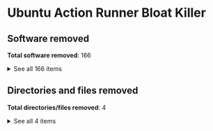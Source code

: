 # Ubuntu Action Runner Bloat Killer

<!-- AUTOGEN:SOFTWARE_REMOVED:START -->
## Software removed

**Total software removed**: 166

<details>
  <summary>See all 166 items</summary>

  * powershell
  * psmisc
  * procps
  * postgresql
  * postgresql-13
  * postgresql-client
  * postgresql-client-13
  * postgresql-client-common
  * postgresql-common
  * powermgmt-base
  * procps
  * publicsuffix
  * ruby
  * r-base
  * r-base-core
  * r-base-dev
  * r-base-html
  * r-cran-boot
  * r-cran-class
  * r-cran-cluster
  * r-cran-codetools
  * r-cran-foreign
  * r-cran-kernsmooth
  * r-cran-lattice
  * r-cran-mass
  * r-cran-matrix
  * r-cran-mgcv
  * r-cran-nlme
  * r-cran-nnet
  * r-cran-rpart
  * r-cran-spatial
  * r-cran-survival
  * r-doc-html
  * r-recommended
  * ruby-dev
  * ruby-did-you-mean
  * ruby-full
  * ruby-minitest
  * ruby-net-telnet
  * ruby-power-assert
  * ruby-test-unit
  * rubygems-integration
  * ghc-9.0.1
  * azure-cli
  * google-cloud-sdk
  * adoptopenjdk-11-hotspot
  * libgl1-mesa-dri
  * hhvm
  * google-chrome-stable
  * firefox
  * dotnet-sdk-5.0
  * adoptopenjdk-8-hotspot
  * llvm-10-dev
  * llvm-9-dev
  * dotnet-sdk-3.1
  * powershell
  * llvm-8-dev
  * moby-containerd
  * snapd
  * mysql-server-core-8.0
  * moby-engine
  * mono-devel
  * podman
  * mongodb-org-server
  * dotnet-runtime-3.1
  * moby-cli
  * dotnet-runtime-5.0
  * mysql-client-core-8.0
  * mongodb-org-mongos
  * mono-llvm-tools
  * moby-buildx
  * gcc-10
  * ansible
  * mecab-ipadic
  * mongodb-org-shell
  * containernetworking-plugins
  * msbuild
  * mono-runtime-common
  * grub-efi-amd64-signed
  * util-linux
  * php7.4-dev
  * mono-runtime-sgen
  * php7.4-cli
  * p7zip-full
  * subversion
  * php7.4-phpdbg
  * apache2-bin
  * php8.0-cli
  * php8.0-fpm
  * php8.0-phpdbg
  * php8.0-dev
  * adwaita-icon-theme
  * swig4.0
  * yarn
  * python3.8-minimal
  * ubuntu-mono
  * fwupd
  * r-cran-matrix
  * gconf2-common
  * nuget
  * postgresql-client-13
  * fonts-dejavu-extra
  * grub-efi-amd64-bin
  * php7.4-common
  * php8.0-common
  * r-cran-survival
  * udev
  * php7.4-cgi
  * php8.0-cgi
  * binutils-x86-64-linux-gnu
  * ieee-data
  * aspnetcore-targeting-pack-3.1
  * perl-base
  * dotnet-apphost-pack-5.0
  * texinfo
  * fonts-lato
  * python3-twisted
  * aspnetcore-targeting-pack-5.0
  * grub-common
  * mercurial-common
  * mono-roslyn
  * git-lfs
  * gh
  * llvm-8
  * shellcheck
  * perl-modules-5.30
  * aspnetcore-runtime-3.1
  * llvm-9
  * aspnetcore-runtime-5.0
  * sphinxsearch
  * moby-runc
  * iso-codes
  * netstandard-targeting-pack-2.1
  * llvm-10
  * humanity-icon-theme
  * monodoc-manual
  * ruby2.7-doc
  * mono-utils
  * skopeo
  * cpp-7
  * dotnet-targeting-pack-3.1
  * cpp-8
  * 26.3
  * g++-7
  * cpp-9
  * buildah
  * gfortran-8
  * gfortran-9
  * gcc-7
  * g++-8
  * g++-9
  * referenceassemblies-pcl
  * cpp-10
  * mono-llvm-support
  * dotnet-targeting-pack-5.0
  * gcc-8
  * gfortran-10
  * gcc-9
  * g++-10
  * vim-runtime
  * clang-8
  * git
  * r-base-core
  * kubectl
  * nginx
  * ant

</details>

## Directories and files removed

**Total directories/files removed**: 4

<details>
  <summary>See all 4 items</summary>

  * /var/lib/docker
  * /root/.cache
  * /root/.sbt
  * /var/lib/snapd

</details>
<!-- AUTOGEN:SOFTWARE_REMOVED:END -->